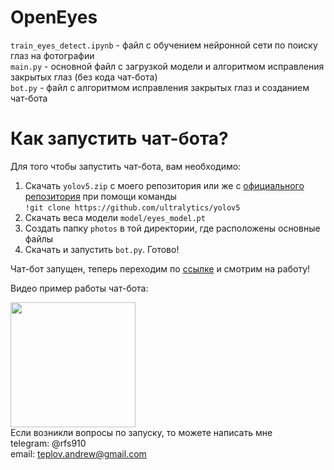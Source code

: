 # OpenEyes
```train_eyes_detect.ipynb``` - файл с обучением нейронной сети по поиску глаз на фотографии  
```main.py``` - основной файл с загрузкой модели и алгоритмом исправления закрытых глаз (без кода чат-бота)  
```bot.py``` - файл с алгоритмом исправления закрытых глаз и созданием чат-бота  
# Как запустить чат-бота?
Для того чтобы запустить чат-бота, вам необходимо:
1) Cкачать ```yolov5.zip``` с моего репозитория или же с [официального репозитория](https://github.com/ultralytics/yolov5) при помощи команды  
```!git clone https://github.com/ultralytics/yolov5```
2) Скачать веса модели ```model/eyes_model.pt```  
3) Создать папку ```photos``` в той директории, где расположены основные файлы
3) Скачать и запустить ```bot.py```. Готово! 
     
Чат-бот запущен, теперь переходим по [ссылке](https://t.me/openeyes_ai_bot) и смотрим на работу!  
  
Видео пример работы чат-бота:  

[<img src="https://raw.githubusercontent.com/teplov-andrew/OpenEyes/main/OpenEyesIMG.PNG" width="200">](https://drive.google.com/file/d/1Odpbrn_RP70z0JiPO5igSoOlCC6O81S0/view?usp=sharing)  
Если возникли вопросы по запуску, то можете написать мне  
telegram: @rfs910  
email: teplov.andrew@gmail.com
